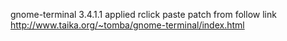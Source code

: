 gnome-terminal 3.4.1.1 applied rclick paste patch from follow link
http://www.taika.org/~tomba/gnome-terminal/index.html
